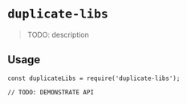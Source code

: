 # `duplicate-libs`

> TODO: description

## Usage

```
const duplicateLibs = require('duplicate-libs');

// TODO: DEMONSTRATE API
```
